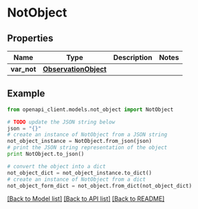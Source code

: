 # NotObject


## Properties
Name | Type | Description | Notes
------------ | ------------- | ------------- | -------------
**var_not** | [**ObservationObject**](ObservationObject.md) |  | 

## Example

```python
from openapi_client.models.not_object import NotObject

# TODO update the JSON string below
json = "{}"
# create an instance of NotObject from a JSON string
not_object_instance = NotObject.from_json(json)
# print the JSON string representation of the object
print NotObject.to_json()

# convert the object into a dict
not_object_dict = not_object_instance.to_dict()
# create an instance of NotObject from a dict
not_object_form_dict = not_object.from_dict(not_object_dict)
```
[[Back to Model list]](../README.md#documentation-for-models) [[Back to API list]](../README.md#documentation-for-api-endpoints) [[Back to README]](../README.md)


